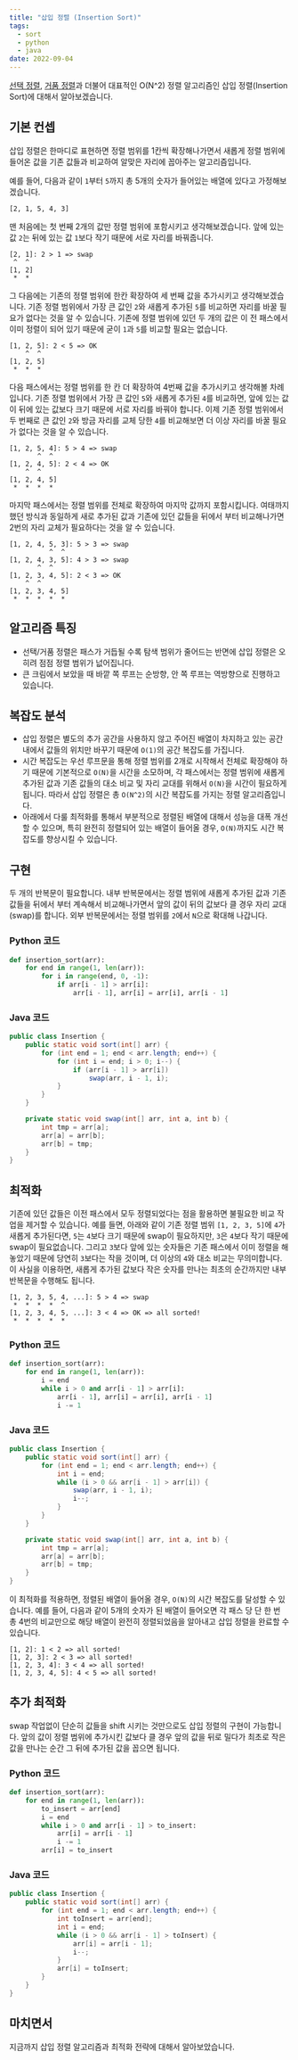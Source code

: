 ```yaml
---
title: "삽입 정렬 (Insertion Sort)"
tags:
  - sort
  - python
  - java
date: 2022-09-04
---
```


[선택 정렬](/algorithms/selection-sort), [거품 정렬](/algorithms/bubble-sort)과 더불어 대표적인 O(N^2) 정렬 알고리즘인 삽입 정렬(Insertion Sort)에 대해서 알아보겠습니다.

## 기본 컨셉

삽입 정렬은 한마디로 표현하면 정렬 범위를 1칸씩 확장해나가면서 새롭게 정렬 범위에 들어온 값을 기존 값들과 비교하여 알맞은 자리에 꼽아주는 알고리즘입니다.

예를 들어, 다음과 같이 `1`부터 `5`까지 총 5개의 숫자가 들어있는 배열에 있다고 가정해보겠습니다.

```
[2, 1, 5, 4, 3]
```

맨 처음에는 첫 번째 2개의 값만 정렬 범위에 포함시키고 생각해보겠습니다.
앞에 있는 값 `2`는 뒤에 있는 값 `1`보다 작기 때문에 서로 자리를 바꿔줍니다.

```
[2, 1]: 2 > 1 => swap
 ^  ^
[1, 2]
 *  *
```

그 다음에는 기존의 정렬 범위에 한칸 확장하여 세 번째 값을 추가시키고 생각해보겠습니다.
기존 정렬 범위에서 가장 큰 값인 `2`와 새롭게 추가된 `5`를 비교하면 자리를 바꿀 필요가 없다는 것을 알 수 있습니다.
기존에 정렬 범위에 있던 두 개의 값은 이 전 패스에서 이미 정렬이 되어 있기 때문에 굳이 `1`과 `5`를 비교할 필요는 없습니다.

```
[1, 2, 5]: 2 < 5 => OK
    ^  ^
[1, 2, 5]
 *  *  *
```

다음 패스에서는 정렬 범위를 한 칸 더 확장하여 4번째 값을 추가시키고 생각해볼 차례입니다.
기존 정렬 범위에서 가장 큰 값인 `5`와 새롭게 추가된 `4`를 비교하면, 앞에 있는 값이 뒤에 있는 값보다 크기 때문에 서로 자리를 바꿔야 합니다.
이제 기존 정렬 범위에서 두 번째로 큰 값인 `2`와 방금 자리를 교체 당한 `4`를 비교해보면 더 이상 자리를 바꿀 필요가 없다는 것을 알 수 있습니다.

```
[1, 2, 5, 4]: 5 > 4 => swap
       ^  ^
[1, 2, 4, 5]: 2 < 4 => OK
    ^  ^
[1, 2, 4, 5]
 *  *  *  *
```

마지막 패스에서는 정렬 범위를 전체로 확장하여 마지막 값까지 포함시킵니다.
여태까지 했던 방식과 동일하게 새로 추가된 값과 기존에 있던 값들을 뒤에서 부터 비교해나가면 2번의 자리 교체가 필요하다는 것을 알 수 있습니다.

```
[1, 2, 4, 5, 3]: 5 > 3 => swap
          ^  ^
[1, 2, 4, 3, 5]: 4 > 3 => swap
       ^  ^
[1, 2, 3, 4, 5]: 2 < 3 => OK
    ^  ^
[1, 2, 3, 4, 5]
 *  *  *  *  *
```

## 알고리즘 특징

- 선택/거품 정렬은 패스가 거듭될 수록 탐색 범위가 줄어드는 반면에 삽입 정렬은 오히려 점점 정렬 범위가 넚어집니다.
- 큰 크림에서 보았을 때 바깥 쪽 루프는 순방향, 안 쪽 루프는 역방향으로 진행하고 있습니다.

## 복잡도 분석

- 삽입 정렬은 별도의 추가 공간을 사용하지 않고 주어진 배열이 차지하고 있는 공간 내에서 값들의 위치만 바꾸기 때문에 `O(1)`의 공간 복잡도를 가집니다.
- 시간 복잡도는 우선 루프문을 통해 정렬 범위를 2개로 시작해서 전체로 확장해야 하기 때문에 기본적으로 `O(N)`을 시간을 소모하며, 각 패스에서는 정렬 범위에 새롭게 추가된 값과 기존 값들의 대소 비교 및 자리 교대를 위해서 `O(N)`을 시간이 필요하게 됩니다. 따라서 삽입 정렬은 총 `O(N^2)`의 시간 복잡도를 가지는 정렬 알고리즘입니다.
- 아래에서 다룰 최적화를 통해서 부분적으로 정렬된 배열에 대해서 성능을 대폭 개선할 수 있으며, 특히 완전히 정렬되어 있는 배열이 들어올 경우, `O(N)`까지도 시간 복잡도를 향상시킬 수 있습니다.

## 구현

두 개의 반복문이 필요합니다. 내부 반복문에서는 정렬 범위에 새롭게 추가된 값과 기존 값들을 뒤에서 부터 계속해서 비교해나가면서 앞의 값이 뒤의 값보다 클 경우 자리 교대(swap)를 합니다. 외부 반복문에서는 정렬 범위를 `2`에서 `N`으로 확대해 나갑니다.

### Python 코드

```py
def insertion_sort(arr):
    for end in range(1, len(arr)):
        for i in range(end, 0, -1):
            if arr[i - 1] > arr[i]:
                arr[i - 1], arr[i] = arr[i], arr[i - 1]
```

### Java 코드

```java
public class Insertion {
    public static void sort(int[] arr) {
        for (int end = 1; end < arr.length; end++) {
            for (int i = end; i > 0; i--) {
                if (arr[i - 1] > arr[i])
                    swap(arr, i - 1, i);
            }
        }
    }

    private static void swap(int[] arr, int a, int b) {
        int tmp = arr[a];
        arr[a] = arr[b];
        arr[b] = tmp;
    }
}
```

## 최적화

기존에 있던 값들은 이전 패스에서 모두 정렬되었다는 점을 활용하면 불필요한 비교 작업을 제거할 수 있습니다.
예를 들면, 아래와 같이 기존 정렬 범위 `[1, 2, 3, 5]`에 `4`가 새롭게 추가된다면, `5`는 `4`보다 크기 때문에 swap이 필요하지만, `3`은 `4`보다 작기 때문에 swap이 필요없습니다.
그리고 `3`보다 앞에 있는 숫자들은 기존 패스에서 이미 정렬을 해놓았기 때문에 당연히 `3`보다는 작을 것이며, 더 이상의 `4`와 대소 비교는 무의미합니다.
이 사실을 이용하면, 새롭게 추가된 값보다 작은 숫자를 만나는 최초의 순간까지만 내부 반복문을 수행해도 됩니다.

```
[1, 2, 3, 5, 4, ...]: 5 > 4 => swap
 *  *  *  *  ^
[1, 2, 3, 4, 5, ...]: 3 < 4 => OK => all sorted!
 *  *  *  *  *
```

### Python 코드

```py
def insertion_sort(arr):
    for end in range(1, len(arr)):
        i = end
        while i > 0 and arr[i - 1] > arr[i]:
            arr[i - 1], arr[i] = arr[i], arr[i - 1]
            i -= 1
```

### Java 코드

```java
public class Insertion {
    public static void sort(int[] arr) {
        for (int end = 1; end < arr.length; end++) {
            int i = end;
            while (i > 0 && arr[i - 1] > arr[i]) {
                swap(arr, i - 1, i);
                i--;
            }
        }
    }

    private static void swap(int[] arr, int a, int b) {
        int tmp = arr[a];
        arr[a] = arr[b];
        arr[b] = tmp;
    }
}
```

이 최적화를 적용하면, 정렬된 배열이 들어올 경우, `O(N)`의 시간 복잡도를 달성할 수 있습니다.
예를 들어, 다음과 같이 5개의 숫자가 된 배열이 들어오면 각 패스 당 단 한 번 총 4번의 비교만으로 해당 배열이 완전히 정렬되었음을 알아내고 삽입 정렬을 완료할 수 있습니다.

```
[1, 2]: 1 < 2 => all sorted!
[1, 2, 3]: 2 < 3 => all sorted!
[1, 2, 3, 4]: 3 < 4 => all sorted!
[1, 2, 3, 4, 5]: 4 < 5 => all sorted!
```

## 추가 최적화

swap 작업없이 단순히 값들을 shift 시키는 것만으로도 삽입 정렬의 구현이 가능합니다.
앞의 값이 정렬 범위에 추가시킨 값보다 클 경우 앞의 값을 뒤로 밀다가 최초로 작은 값을 만나는 순간 그 뒤에 추가된 값을 꼽으면 됩니다.

### Python 코드

```py
def insertion_sort(arr):
    for end in range(1, len(arr)):
        to_insert = arr[end]
        i = end
        while i > 0 and arr[i - 1] > to_insert:
            arr[i] = arr[i - 1]
            i -= 1
        arr[i] = to_insert
```

### Java 코드

```java
public class Insertion {
    public static void sort(int[] arr) {
        for (int end = 1; end < arr.length; end++) {
            int toInsert = arr[end];
            int i = end;
            while (i > 0 && arr[i - 1] > toInsert) {
                arr[i] = arr[i - 1];
                i--;
            }
            arr[i] = toInsert;
        }
    }
}
```

## 마치면서

지금까지 삽입 정렬 알고리즘과 최적화 전략에 대해서 알아보았습니다.
